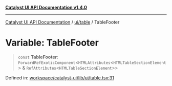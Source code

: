 [**Catalyst UI API Documentation v1.4.0**](../../../README.md)

---

[Catalyst UI API Documentation](../../../README.md) / [ui/table](../README.md) / TableFooter

# Variable: TableFooter

> `const` **TableFooter**: `ForwardRefExoticComponent`\<`HTMLAttributes`\<`HTMLTableSectionElement`\> & `RefAttributes`\<`HTMLTableSectionElement`\>\>

Defined in: [workspace/catalyst-ui/lib/ui/table.tsx:31](https://github.com/TheBranchDriftCatalyst/catalyst-ui/blob/main/lib/ui/table.tsx#L31)
